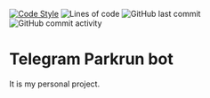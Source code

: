 [![Code Style](https://img.shields.io/badge/Code%20Style-PEP%208-blueviolet)](https://www.python.org/dev/peps/pep-0008/) 
![Lines of code](https://img.shields.io/tokei/lines/github/vol1ura/parkrun_bot)
![GitHub last commit](https://img.shields.io/github/last-commit/vol1ura/parkrun_bot)
![GitHub commit activity](https://img.shields.io/github/commit-activity/m/vol1ura/parkrun_bot)

# Telegram Parkrun bot

It is my personal project.
